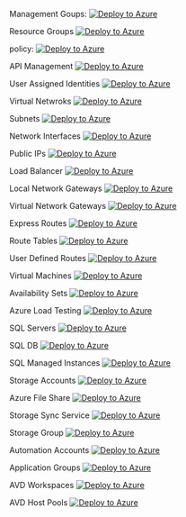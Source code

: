 Management Goups:
[![Deploy to Azure](https://aka.ms/deploytoazurebutton)](https://portal.azure.us/#create/Microsoft.Template/uri/https%3A%2F%2Fraw.githubusercontent.com%2Fjauntygreengiant%2FAzure-Naming-Convention-Policy%2Fmain%2Fdist%2Fnaming-convention-mg.json)

Resource Groups
[![Deploy to Azure](https://aka.ms/deploytoazurebutton)](https://portal.azure.com/#create/Microsoft.Template/uri/https%3A%2F%2Fraw.githubusercontent.com%2Fjauntygreengiant%2FAzure-Naming-Convention-Policy%2Fmain%2Fdist%2Fnaming-convention-rg.json)

policy:
[![Deploy to Azure](https://aka.ms/deploytoazurebutton)](https://portal.azure.com/#create/Microsoft.Template/uri/https%3A%2F%2Fraw.githubusercontent.com%2Fjauntygreengiant%2FAzure-Naming-Convention-Policy%2Fmain%2Fdist%2Fnaming-convention-policy.json)

API Management
[![Deploy to Azure](https://aka.ms/deploytoazurebutton)](https://portal.azure.com/#create/Microsoft.Template/uri/https%3A%2F%2Fraw.githubusercontent.com%2Fjauntygreengiant%2FAzure-Naming-Convention-Policy%2Fmain%2Fdist%2Fnaming-convention-apim.json)

User Assigned Identities
[![Deploy to Azure](https://aka.ms/deploytoazurebutton)](https://portal.azure.com/#create/Microsoft.Template/uri/https%3A%2F%2Fraw.githubusercontent.com%2Fjauntygreengiant%2FAzure-Naming-Convention-Policy%2Fmain%2Fdist%2Fnaming-convention-id.json)

Virtual Netwroks
[![Deploy to Azure](https://aka.ms/deploytoazurebutton)](https://portal.azure.com/#create/Microsoft.Template/uri/https%3A%2F%2Fraw.githubusercontent.com%2Fjauntygreengiant%2FAzure-Naming-Convention-Policy%2Fmain%2Fdist%2Fnaming-convention-vnet.json)

Subnets
[![Deploy to Azure](https://aka.ms/deploytoazurebutton)](https://portal.azure.com/#create/Microsoft.Template/uri/https%3A%2F%2Fraw.githubusercontent.com%2Fjauntygreengiant%2FAzure-Naming-Convention-Policy%2Fmain%2Fdist%2Fnaming-convention-snet.json)

Network Interfaces
[![Deploy to Azure](https://aka.ms/deploytoazurebutton)](https://portal.azure.com/#create/Microsoft.Template/uri/https%3A%2F%2Fraw.githubusercontent.com%2Fjauntygreengiant%2FAzure-Naming-Convention-Policy%2Fmain%2Fdist%2Fnaming-convention-nic.json)

Public IPs
[![Deploy to Azure](https://aka.ms/deploytoazurebutton)](https://portal.azure.com/#create/Microsoft.Template/uri/https%3A%2F%2Fraw.githubusercontent.com%2Fjauntygreengiant%2FAzure-Naming-Convention-Policy%2Fmain%2Fdist%2Fnaming-convention-pip.json)

Load Balancer
[![Deploy to Azure](https://aka.ms/deploytoazurebutton)](https://portal.azure.com/#create/Microsoft.Template/uri/https%3A%2F%2Fraw.githubusercontent.com%2Fjauntygreengiant%2FAzure-Naming-Convention-Policy%2Fmain%2Fdist%2Fnaming-convention-lb.json)

Local Network Gateways
[![Deploy to Azure](https://aka.ms/deploytoazurebutton)](https://portal.azure.com/#create/Microsoft.Template/uri/https%3A%2F%2Fraw.githubusercontent.com%2Fjauntygreengiant%2FAzure-Naming-Convention-Policy%2Fmain%2Fdist%2Fnaming-convention-lng.json)

Virtual Network Gateways
[![Deploy to Azure](https://aka.ms/deploytoazurebutton)](https://portal.azure.com/#create/Microsoft.Template/uri/https%3A%2F%2Fraw.githubusercontent.com%2Fjauntygreengiant%2FAzure-Naming-Convention-Policy%2Fmain%2Fdist%2Fnaming-convention-vng.json)

Express Routes
[![Deploy to Azure](https://aka.ms/deploytoazurebutton)](https://portal.azure.com/#create/Microsoft.Template/uri/https%3A%2F%2Fraw.githubusercontent.com%2Fjauntygreengiant%2FAzure-Naming-Convention-Policy%2Fmain%2Fdist%2Fnaming-convention-erc.json)

Route Tables
[![Deploy to Azure](https://aka.ms/deploytoazurebutton)](https://portal.azure.com/#create/Microsoft.Template/uri/https%3A%2F%2Fraw.githubusercontent.com%2Fjauntygreengiant%2FAzure-Naming-Convention-Policy%2Fmain%2Fdist%2Fnaming-convention-route.json)

User Defined Routes
[![Deploy to Azure](https://aka.ms/deploytoazurebutton)](https://portal.azure.com/#create/Microsoft.Template/uri/https%3A%2F%2Fraw.githubusercontent.com%2Fjauntygreengiant%2FAzure-Naming-Convention-Policy%2Fmain%2Fdist%2Fnaming-convention-udr.json)

Virtual Machines
[![Deploy to Azure](https://aka.ms/deploytoazurebutton)](https://portal.azure.com/#create/Microsoft.Template/uri/https%3A%2F%2Fraw.githubusercontent.com%2Fjauntygreengiant%2FAzure-Naming-Convention-Policy%2Fmain%2Fdist%2Fnaming-convention-vm.json)

Availability Sets
[![Deploy to Azure](https://aka.ms/deploytoazurebutton)](https://portal.azure.com/#create/Microsoft.Template/uri/https%3A%2F%2Fraw.githubusercontent.com%2Fjauntygreengiant%2FAzure-Naming-Convention-Policy%2Fmain%2Fdist%2Fnaming-convention-availSets.json)

Azure Load Testing
[![Deploy to Azure](https://aka.ms/deploytoazurebutton)](https://portal.azure.com/#create/Microsoft.Template/uri/https%3A%2F%2Fraw.githubusercontent.com%2Fjauntygreengiant%2FAzure-Naming-Convention-Policy%2Fmain%2Fdist%2Fnaming-convention-ldt.json)

SQL Servers
[![Deploy to Azure](https://aka.ms/deploytoazurebutton)](https://portal.azure.com/#create/Microsoft.Template/uri/https%3A%2F%2Fraw.githubusercontent.com%2Fjauntygreengiant%2FAzure-Naming-Convention-Policy%2Fmain%2Fdist%2Fnaming-convention-sqlSvr.json)

SQL DB
[![Deploy to Azure](https://aka.ms/deploytoazurebutton)](https://portal.azure.com/#create/Microsoft.Template/uri/https%3A%2F%2Fraw.githubusercontent.com%2Fjauntygreengiant%2FAzure-Naming-Convention-Policy%2Fmain%2Fdist%2Fnaming-convention-sqldb.json)

SQL Managed Instances
[![Deploy to Azure](https://aka.ms/deploytoazurebutton)](https://portal.azure.com/#create/Microsoft.Template/uri/https%3A%2F%2Fraw.githubusercontent.com%2Fjauntygreengiant%2FAzure-Naming-Convention-Policy%2Fmain%2Fdist%2Fnaming-convention-sqlmi.json)

Storage Accounts
[![Deploy to Azure](https://aka.ms/deploytoazurebutton)](https://portal.azure.com/#create/Microsoft.Template/uri/https%3A%2F%2Fraw.githubusercontent.com%2Fjauntygreengiant%2FAzure-Naming-Convention-Policy%2Fmain%2Fdist%2Fnaming-convention-st.json)

Azure File Share
[![Deploy to Azure](https://aka.ms/deploytoazurebutton)](https://portal.azure.com/#create/Microsoft.Template/uri/https%3A%2F%2Fraw.githubusercontent.com%2Fjauntygreengiant%2FAzure-Naming-Convention-Policy%2Fmain%2Fdist%2Fnaming-convention-afs.json)

Storage Sync Service
[![Deploy to Azure](https://aka.ms/deploytoazurebutton)](https://portal.azure.com/#create/Microsoft.Template/uri/https%3A%2F%2Fraw.githubusercontent.com%2Fjauntygreengiant%2FAzure-Naming-Convention-Policy%2Fmain%2Fdist%2Fnaming-convention-sss.json)

Storage Group
[![Deploy to Azure](https://aka.ms/deploytoazurebutton)](https://portal.azure.com/#create/Microsoft.Template/uri/https%3A%2F%2Fraw.githubusercontent.com%2Fjauntygreengiant%2FAzure-Naming-Convention-Policy%2Fmain%2Fdist%2Fnaming-convention-sg.json)

Automation Accounts
[![Deploy to Azure](https://aka.ms/deploytoazurebutton)](https://portal.azure.com/#create/Microsoft.Template/uri/https%3A%2F%2Fraw.githubusercontent.com%2Fjauntygreengiant%2FAzure-Naming-Convention-Policy%2Fmain%2Fdist%2Fnaming-convention-aa.json)

Application Groups
[![Deploy to Azure](https://aka.ms/deploytoazurebutton)](https://portal.azure.com/#create/Microsoft.Template/uri/https%3A%2F%2Fraw.githubusercontent.com%2Fjauntygreengiant%2FAzure-Naming-Convention-Policy%2Fmain%2Fdist%2Fnaming-convention-ag.json)

AVD Workspaces
[![Deploy to Azure](https://aka.ms/deploytoazurebutton)](https://portal.azure.com/#create/Microsoft.Template/uri/https%3A%2F%2Fraw.githubusercontent.com%2Fjauntygreengiant%2FAzure-Naming-Convention-Policy%2Fmain%2Fdist%2Fnaming-convention-ws.json)

AVD Host Pools
[![Deploy to Azure](https://aka.ms/deploytoazurebutton)](https://portal.azure.com/#create/Microsoft.Template/uri/https%3A%2F%2Fraw.githubusercontent.com%2Fjauntygreengiant%2FAzure-Naming-Convention-Policy%2Fmain%2Fdist%2Fnaming-convention-hs.json)
